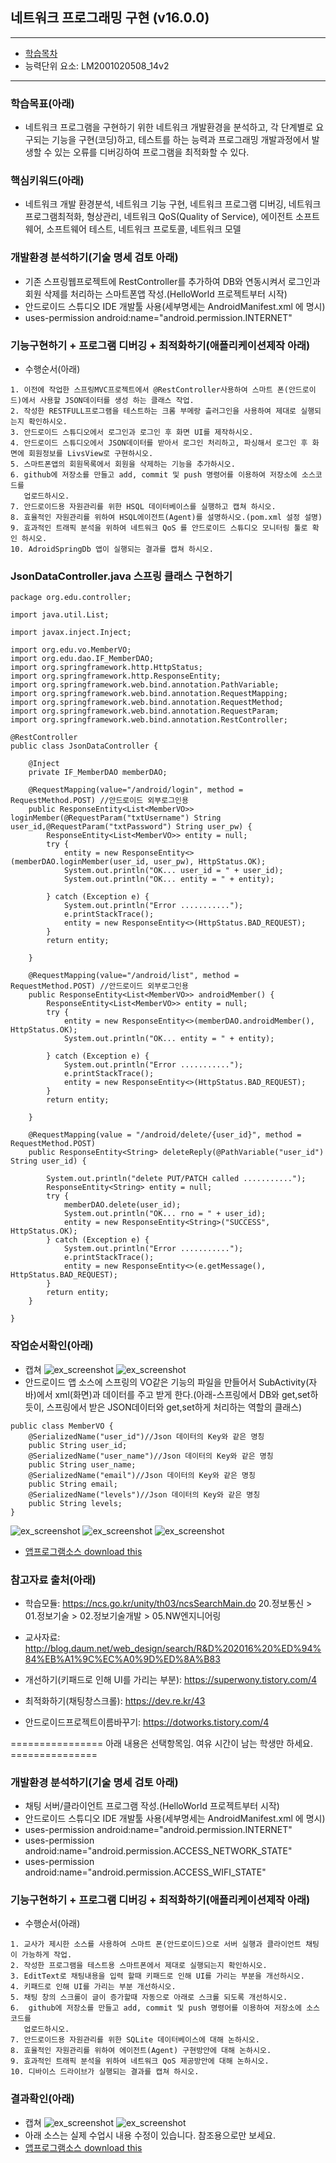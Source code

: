 ## 네트워크 프로그래밍 구현 (v16.0.0)
 
---

- [학습목차](https://github.com/miniplugin/human)
- 능력단위 요소: LM2001020508_14v2

---

### 학습목표(아래)

- 네트워크 프로그램을 구현하기 위한 네트워크 개발환경을 분석하고, 각 단계별로 요구되는 기능을 구현(코딩)하고, 테스트를 하는 능력과 프로그래밍 개발과정에서 발생할 수 있는 오류를 디버깅하여 프로그램을 최적화할 수 있다.

### 핵심키워드(아래)

- 네트워크 개발 환경분석, 네트워크 기능 구현, 네트워크 프로그램 디버깅, 네트워크 프로그램최적화, 형상관리, 네트워크 QoS(Quality of Service), 에이전트 소프트웨어, 소프트웨어 테스트, 네트워크 프로토콜, 네트워크 모델

### 개발환경 분석하기(기술 명세 검토 아래)

- 기존 스프링웹프로젝트에 RestController를 추가하여 DB와 연동시켜서 로그인과 회원 삭제를 처리하는 스마트폰앱 작성.(HelloWorld 프로젝트부터 시작)
- 안드로이드 스튜디오 IDE 개발툴 사용(세부명세는 AndroidManifest.xml 에 명시)
- uses-permission android:name="android.permission.INTERNET"

### 기능구현하기 + 프로그램 디버깅 + 최적화하기(애플리케이션제작 아래)

- 수행순서(아래)

```
1. 이전에 작업한 스프링MVC프로젝트에서 @RestController사용하여 스마트 폰(안드로이드)에서 사용할 JSON데이터를 생성 하는 클래스 작업.
2. 작성한 RESTFULL프로그램을 테스트하는 크롬 부메랑 츨러그인을 사용하여 제대로 실행되는지 확인하시오.
3. 안드로이드 스튜디오에서 로그인과 로그인 후 화면 UI를 제작하시오.
4. 안드로이드 스튜디오에서 JSON데이터를 받아서 로그인 처리하고, 파싱해서 로그인 후 화면에 회원정보를 LivsView로 구현하시오.
5. 스마트폰앱의 회원목록에서 회원을 삭제하는 기능을 추가하시오.
6. github에 저장소를 만들고 add, commit 및 push 명령어를 이용하여 저장소에 소스코드를 
   업로드하시오.
7. 안드로이드용 자원관리를 위한 HSQL 데이터베이스를 실행하고 캡쳐 하시오.
8. 효율적인 자원관리를 위하여 HSQL에이전트(Agent)를 설명하시오.(pom.xml 설정 설명)
9. 효과적인 트래픽 분석을 위하여 네트워크 QoS 를 안드로이드 스튜디오 모니터링 툴로 확인 하시오.
10. AdroidSpringDb 앱이 실행되는 결과를 캡쳐 하시오.
```

### JsonDataController.java 스프링 클래스 구현하기
```
package org.edu.controller;

import java.util.List;

import javax.inject.Inject;

import org.edu.vo.MemberVO;
import org.edu.dao.IF_MemberDAO;
import org.springframework.http.HttpStatus;
import org.springframework.http.ResponseEntity;
import org.springframework.web.bind.annotation.PathVariable;
import org.springframework.web.bind.annotation.RequestMapping;
import org.springframework.web.bind.annotation.RequestMethod;
import org.springframework.web.bind.annotation.RequestParam;
import org.springframework.web.bind.annotation.RestController;

@RestController
public class JsonDataController {

	@Inject
	private IF_MemberDAO memberDAO;
	
	@RequestMapping(value="/android/login", method = RequestMethod.POST) //안드로이드 외부로그인용
	public ResponseEntity<List<MemberVO>> loginMember(@RequestParam("txtUsername") String user_id,@RequestParam("txtPassword") String user_pw) {
		ResponseEntity<List<MemberVO>> entity = null;
		try {
			entity = new ResponseEntity<>(memberDAO.loginMember(user_id, user_pw), HttpStatus.OK);
			System.out.println("OK... user_id = " + user_id);
			System.out.println("OK... entity = " + entity);
		
		} catch (Exception e) {
			System.out.println("Error ...........");
			e.printStackTrace();
			entity = new ResponseEntity<>(HttpStatus.BAD_REQUEST);
		}	
		return entity;
		
	}
	
	@RequestMapping(value="/android/list", method = RequestMethod.POST) //안드로이드 외부로그인용
	public ResponseEntity<List<MemberVO>> androidMember() {
		ResponseEntity<List<MemberVO>> entity = null;
		try {
			entity = new ResponseEntity<>(memberDAO.androidMember(), HttpStatus.OK);
			System.out.println("OK... entity = " + entity);
		
		} catch (Exception e) {
			System.out.println("Error ...........");
			e.printStackTrace();
			entity = new ResponseEntity<>(HttpStatus.BAD_REQUEST);
		}	
		return entity;
		
	}
	
	@RequestMapping(value = "/android/delete/{user_id}", method = RequestMethod.POST)
	public ResponseEntity<String> deleteReply(@PathVariable("user_id") String user_id) {
	
		System.out.println("delete PUT/PATCH called ...........");
		ResponseEntity<String> entity = null;
		try {
			memberDAO.delete(user_id);
			System.out.println("OK... rno = " + user_id);
			entity = new ResponseEntity<String>("SUCCESS", HttpStatus.OK);
		} catch (Exception e) {
			System.out.println("Error ...........");
			e.printStackTrace();
			entity = new ResponseEntity<>(e.getMessage(), HttpStatus.BAD_REQUEST);
		}
		return entity;
	}
	
}
```

### 작업순서확인(아래)
- 캡쳐
![ex_screenshot](./git_img/01spring_work.jpg)
![ex_screenshot](./git_img/02chrome_before_after.jpg)
- 안드로이드 앱 소스에 스프링의 VO같은 기능의 파일을 만들어서 SubActivity(자바)에서 xml(화면)과 데이터를 주고 받게 한다.(아래-스프링에서 DB와 get,set하듯이, 스프링에서 받은 JSON데이터와 get,set하게 처리하는 역할의 클래스)

```
public class MemberVO {
    @SerializedName("user_id")//Json 데이터의 Key와 같은 명칭
    public String user_id;
    @SerializedName("user_name")//Json 데이터의 Key와 같은 명칭
    public String user_name;
    @SerializedName("email")//Json 데이터의 Key와 같은 명칭
    public String email;
    @SerializedName("levels")//Json 데이터의 Key와 같은 명칭
    public String levels;
}
```
![ex_screenshot](./git_img/03android_work.jpg)
![ex_screenshot](./git_img/04login_after.png)
![ex_screenshot](./git_img/05login_before.png)
- [앱프로그램소스 download this](git_img/AndroidSpringDb.zip)


### 참고자료 출처(아래)
- 학습모듈: https://ncs.go.kr/unity/th03/ncsSearchMain.do 20.정보통신 > 01.정보기술 > 02.정보기술개발 > 05.NW엔지니어링
- 교사자료: http://blog.daum.net/web_design/search/R&D%202016%20%ED%94%84%EB%A1%9C%EC%A0%9D%ED%8A%B83

- 개선하기(키패드로 인해 UI를 가리는 부분): https://superwony.tistory.com/4
- 최적화하기(채팅창스크롤): https://dev.re.kr/43
- 안드로이드프로젝트이름바꾸기: https://dotworks.tistory.com/4

================  아래 내용은 선택항목임. 여유 시간이 남는 학생만 하세요.  ===============

### 개발환경 분석하기(기술 명세 검토 아래)

- 채팅 서버/클라이언트 프로그램 작성.(HelloWorld 프로젝트부터 시작)
- 안드로이드 스튜디오 IDE 개발툴 사용(세부명세는 AndroidManifest.xml 에 명시)
- uses-permission android:name="android.permission.INTERNET"
- uses-permission android:name="android.permission.ACCESS_NETWORK_STATE"
- uses-permission android:name="android.permission.ACCESS_WIFI_STATE"

### 기능구현하기 + 프로그램 디버깅 + 최적화하기(애플리케이션제작 아래)

- 수행순서(아래)

```
1. 교사가 제시한 소스를 사용하여 스마트 폰(안드로이드)으로 서버 실행과 클라이언트 채팅이 가능하게 작업.
2. 작성한 프로그램을 테스트용 스마트폰에서 제대로 실행되는지 확인하시오.
3. EditText로 채팅내용을 입력 할때 키패드로 인해 UI를 가리는 부분을 개선하시오.
4. 키패드로 인해 UI를 가리는 부분 개선하시오.
5. 채팅 창의 스크롤이 글이 증가할때 자동으로 아래로 스크롤 되도록 개선하시오.
6.  github에 저장소를 만들고 add, commit 및 push 명령어를 이용하여 저장소에 소스코드를 
   업로드하시오.
7. 안드로이드용 자원관리를 위한 SQLite 데이터베이스에 대해 논하시오.
8. 효율적인 자원관리를 위하여 에이전트(Agent) 구현방안에 대해 논하시오.
9. 효과적인 트래픽 분석을 위하여 네트워크 QoS 제공방안에 대해 논하시오.
10. 디바이스 드라이브가 실행되는 결과를 캡쳐 하시오.
```

### 결과확인(아래)
- 캡쳐
![ex_screenshot](./git_img/work.jpg)
![ex_screenshot](./git_img/device.png)
- 아래 소스는 실제 수업시 내용 수정이 있습니다. 참조용으로만 보세요.
- [앱프로그램소스 download this](git_img/ChatApp.zip)

